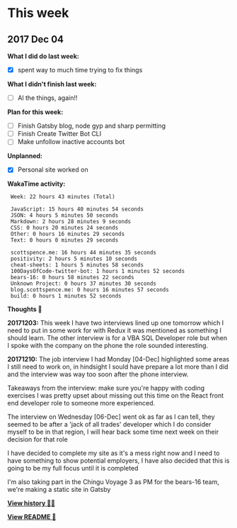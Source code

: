 # This week

## 2017 Dec 04

**What I did do last week:**

* [x] spent way to much time trying to fix things

**What I didn't finish last week:**

* [ ] Al the things, again!!

**Plan for this week:**

* [ ] Finish Gatsby blog, node gyp and sharp permitting
* [ ] Finish Create Twitter Bot CLI
* [ ] Make unfollow inactive accounts bot

**Unplanned:**

* [x] Personal site worked on

**WakaTime activity:**

```
 Week: 22 hours 43 minutes (Total)

 JavaScript: 15 hours 40 minutes 54 seconds
 JSON: 4 hours 5 minutes 50 seconds
 Markdown: 2 hours 28 minutes 9 seconds
 CSS: 0 hours 20 minutes 24 seconds
 Other: 0 hours 16 minutes 29 seconds
 Text: 0 hours 0 minutes 29 seconds

 scottspence.me: 16 hours 44 minutes 35 seconds
 positivity: 2 hours 5 minutes 10 seconds
 cheat-sheets: 1 hours 5 minutes 58 seconds
 100DaysOfCode-twitter-bot: 1 hours 1 minutes 52 seconds
 bears-16: 0 hours 58 minutes 22 seconds
 Unknown Project: 0 hours 37 minutes 30 seconds
 blog.scottspence.me: 0 hours 16 minutes 57 seconds
 build: 0 hours 1 minutes 52 seconds
```

**Thoughts 💭**

**20171203:** This week I have two interviews lined up one tomorrow which I need
to put in some work for with Redux it was mentioned as something I should learn.
The other interview is for a VBA SQL Developer role but when I spoke with the
company on the phone the role sounded interesting.

**20171210:** The job interview I had Monday [04-Dec] highlighted some areas I
still need to work on, in hindsight I sould have prepare a lot more than I did
and the interview was way too soon after the phone interview.

Takeaways from the interview: make sure you're happy with coding exercises I was
pretty upset about missing out this time on the React front end developer role
to someone more experienced.

The interview on Wednesday [06-Dec] went ok as far as I can tell, they seemed to
be after a 'jack of all trades' developer which I do consider myself to be in
that region, I will hear back some time next week on their decision for that
role

I have decided to complete my site as it's a mess right now and I need to have
something to show potential employers, I have also decided that this is going to
be my full focus until it is completed

I'm also taking part in the Chingu Voyage 3 as PM for the bears-16 team, we're
making a static site in Gatsby

**[View history 👵👴](history.md#history)**

**[View README 👀](README.md#personal-goals)**

<!-- links -->
